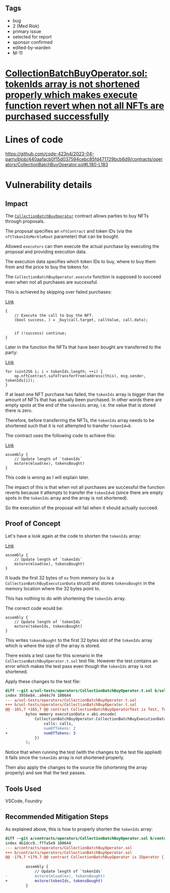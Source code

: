 ## Tags

- bug
- 2 (Med Risk)
- primary issue
- selected for report
- sponsor confirmed
- edited-by-warden
- M-11

# [CollectionBatchBuyOperator.sol: tokenIds array is not shortened properly which makes execute function revert when not all NFTs are purchased successfully](https://github.com/code-423n4/2023-04-party-findings/issues/4) 

# Lines of code

https://github.com/code-423n4/2023-04-party/blob/440aafacb0f15d037594cebc85fd471729bcb6d9/contracts/operators/CollectionBatchBuyOperator.sol#L180-L183


# Vulnerability details

## Impact
The [`CollectionBatchBuyOperator`](https://github.com/code-423n4/2023-04-party/blob/440aafacb0f15d037594cebc85fd471729bcb6d9/contracts/operators/CollectionBatchBuyOperator.sol#L14-L224) contract allows parties to buy NFTs through proposals.  

The proposal specifies an `nftContract` and token IDs (via the `nftTokenIdsMerkleRoot` parameter) that can be bought.  

Allowed `executors` can then execute the actual purchase by executing the proposal and providing execution data.  

The execution data specifies which token IDs to buy, where to buy them from and the price to buy the tokens for.  

The `CollectionBatchBuyOperator.execute` function is supposed to succeed even when not all purchases are successful.  

This is achieved by skipping over failed purchases:  

[Link](https://github.com/code-423n4/2023-04-party/blob/440aafacb0f15d037594cebc85fd471729bcb6d9/contracts/operators/CollectionBatchBuyOperator.sol#L132-L137)  
```solidity
{
    // Execute the call to buy the NFT.
    (bool success, ) = _buy(call.target, callValue, call.data);


    if (!success) continue;
}
```

Later in the function the NFTs that have been bought are transferred to the party:  

[Link](https://github.com/code-423n4/2023-04-party/blob/440aafacb0f15d037594cebc85fd471729bcb6d9/contracts/operators/CollectionBatchBuyOperator.sol#L186-L188)  
```solidity
for (uint256 i; i < tokenIds.length; ++i) {
    op.nftContract.safeTransferFrom(address(this), msg.sender, tokenIds[i]);
}
```

If at least one NFT purchase has failed, the `tokenIds` array is bigger than the amount of NFTs that has actually been purchased. In other words there are empty spots at the end of the `tokenIds` array, i.e. the value that is stored there is zero.  

Therefore, before transferring the NFTs, the `tokenIds` array needs to be shortened such that it is not attempted to transfer `tokenId=0`.  

The contract uses the following code to achieve this:  

[Link](https://github.com/code-423n4/2023-04-party/blob/440aafacb0f15d037594cebc85fd471729bcb6d9/contracts/operators/CollectionBatchBuyOperator.sol#L180-L183)  
```solidity
assembly {
    // Update length of `tokenIds`
    mstore(mload(ex), tokensBought)
}
```

This code is wrong as I will explain later.  

The impact of this is that when not all purchases are successful the function reverts because it attempts to transfer the `tokenId=0` (since there are empty spots in the `tokenIds` array and the array is not shortened).  

So the execution of the proposal will fail when it should actually succeed.  

## Proof of Concept
Let's have a look again at the code to shorten the `tokenIds` array:  

[Link](https://github.com/code-423n4/2023-04-party/blob/440aafacb0f15d037594cebc85fd471729bcb6d9/contracts/operators/CollectionBatchBuyOperator.sol#L180-L183)  
```solidity
assembly {
    // Update length of `tokenIds`
    mstore(mload(ex), tokensBought)
}
```

It loads the first 32 bytes of `ex` from memory (`ex` is a `CollectionBatchBuyExecutionData` struct) and stores `tokensBought` in the memory location where the 32 bytes point to.  

This has nothing to do with shortening the `tokenIds` array.  

The correct code would be:  

```solidity
assembly {
    // Update length of `tokenIds`
    mstore(tokenIds, tokensBought)
}
```

This writes `tokensBought` to the first 32 bytes slot of the `tokenIds` array which is where the size of the array is stored.  

There exists a test case for this scenario in the `CollectionBatchBuyOperator.t.sol` test file. However the test contains an error which makes the test pass even though the `tokenIds` array is not shortened.  

Apply these changes to the test file:  
```diff
diff --git a/sol-tests/operators/CollectionBatchBuyOperator.t.sol b/sol-tests/operators/CollectionBatchBuyOperator.t.sol
index 3956e84..a944c74 100644
--- a/sol-tests/operators/CollectionBatchBuyOperator.t.sol
+++ b/sol-tests/operators/CollectionBatchBuyOperator.t.sol
@@ -165,7 +165,7 @@ contract CollectionBatchBuyOperatorTest is Test, TestUtils, ERC721Receiver {
         bytes memory executionData = abi.encode(
             CollectionBatchBuyOperator.CollectionBatchBuyExecutionData({
                 calls: calls,
-                numOfTokens: 2
+                numOfTokens: 3
             })
         );
```

Notice that when running the test (with the changes to the test file applied) it fails since the `tokenIds` array is not shortened properly.  

Then also apply the changes to the source file (shortening the array properly) and see that the test passes.  

## Tools Used
VSCode, Foundry

## Recommended Mitigation Steps
As explained above, this is how to properly shorten the `tokenIds` array:  

```diff
diff --git a/contracts/operators/CollectionBatchBuyOperator.sol b/contracts/operators/CollectionBatchBuyOperator.sol
index 4b1dcc9..fffa5e9 100644
--- a/contracts/operators/CollectionBatchBuyOperator.sol
+++ b/contracts/operators/CollectionBatchBuyOperator.sol
@@ -179,7 +179,7 @@ contract CollectionBatchBuyOperator is IOperator {
 
         assembly {
             // Update length of `tokenIds`
-            mstore(mload(ex), tokensBought)
+            mstore(tokenIds, tokensBought)
         }
```


